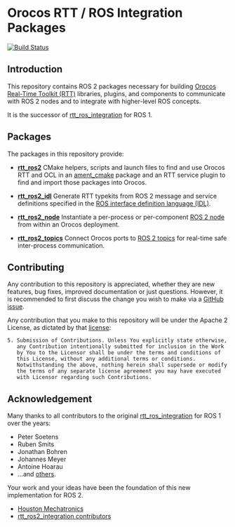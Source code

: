 # Orocos RTT / ROS Integration Packages

[![Build Status](https://travis-ci.org/orocos/rtt_ros2_integration.svg?branch=master)](https://travis-ci.org/orocos/rtt_ros2_integration)

## Introduction

This repository contains ROS 2 packages necessary for building [Orocos Real-Time Toolkit (RTT)](https://www.orocos.org)
libraries, plugins, and components to communicate with ROS 2 nodes and to integrate with
higher-level ROS concepts.

It is the successor of [rtt_ros_integration](https://github.com/orocos/rtt_ros_integration) for ROS 1.

## Packages

The packages in this repository provide:

* [**rtt\_ros2**](rtt_ros2) CMake helpers, scripts and launch files to find and use
  Orocos RTT and OCL in an [ament_cmake](https://index.ros.org/doc/ros2/Tutorials/Ament-CMake-Documentation/)
  package and an RTT service plugin to find and import those packages into Orocos.

* [**rtt\_ros2\_idl**](rtt_ros2_idl) Generate RTT typekits from ROS 2 message and service
  definitions specified in the [ROS interface definition language (IDL)](https://index.ros.org/doc/ros2/Concepts/About-ROS-Interfaces/).

* [**rtt\_ros2\_node**](rtt_ros2_node) Instantiate a per-process or per-component
  [ROS 2 node](https://index.ros.org/doc/ros2/Tutorials/Understanding-ROS2-Nodes/) from within an
  Orocos deployment.

* [**rtt\_ros2\_topics**](rtt_ros2_topics) Connect Orocos ports to
  [ROS 2 topics](https://index.ros.org/doc/ros2/Tutorials/Topics/Understanding-ROS2-Topics/) for
  real-time safe inter-process communication.

## Contributing

Any contribution to this repository is appreciated, whether they are new features, bug fixes,
improved documentation or just questions. However, it is recommended to first discuss the change
you wish to make via a [GitHub issue](https://github.com/orocos/rtt_ros2_integration/issues).

Any contribution that you make to this repository will
be under the Apache 2 License, as dictated by that
[license](http://www.apache.org/licenses/LICENSE-2.0.html):

~~~
5. Submission of Contributions. Unless You explicitly state otherwise,
   any Contribution intentionally submitted for inclusion in the Work
   by You to the Licensor shall be under the terms and conditions of
   this License, without any additional terms or conditions.
   Notwithstanding the above, nothing herein shall supersede or modify
   the terms of any separate license agreement you may have executed
   with Licensor regarding such Contributions.
~~~

## Acknowledgement

Many thanks to all contributors to the original [rtt_ros_integration](https://github.com/orocos/rtt_ros_integration) for ROS 1 over the years:

- Peter Soetens
- Ruben Smits
- Jonathan Bohren
- Johannes Meyer
- Antoine Hoarau
- ...and [others](https://github.com/orocos/rtt_ros_integration/graphs/contributors).

Your work and your ideas have been the foundation of this new implementation for ROS 2.

- [Houston Mechatronics](https://www.houstonmechatronics.com/)
- [rtt\_ros2\_integration contributors](https://github.com/orocos/rtt_ros2_integration/graphs/contributors)
